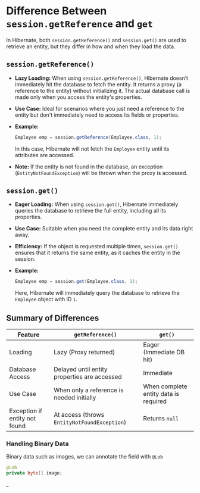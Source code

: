 # Difference Between `session.getReference` and `get`

In Hibernate, both `session.getReference()` and `session.get()` are used to retrieve an entity, but they differ in how and when they load the data.

## `session.getReference()`

- **Lazy Loading:** When using `session.getReference()`, Hibernate doesn’t immediately hit the database to fetch the entity. It returns a proxy (a reference to the entity) without initializing it. The actual database call is made only when you access the entity's properties.
- **Use Case:** Ideal for scenarios where you just need a reference to the entity but don't immediately need to access its fields or properties.
- **Example:**

    ```java
    Employee emp = session.getReference(Employee.class, 1);
    ```
  
  In this case, Hibernate will not fetch the `Employee` entity until its attributes are accessed.

- **Note:** If the entity is not found in the database, an exception (`EntityNotFoundException`) will be thrown when the proxy is accessed.

## `session.get()`

- **Eager Loading:** When using `session.get()`, Hibernate immediately queries the database to retrieve the full entity, including all its properties.
- **Use Case:** Suitable when you need the complete entity and its data right away.
- **Efficiency:** If the object is requested multiple times, `session.get()` ensures that it returns the same entity, as it caches the entity in the session.
- **Example:**

    ```java
    Employee emp = session.get(Employee.class, 1);
    ```

  Here, Hibernate will immediately query the database to retrieve the `Employee` object with ID `1`.

## Summary of Differences

| Feature                      | `getReference()`                           | `get()`                              |
|------------------------------|--------------------------------------------|--------------------------------------|
| Loading                       | Lazy (Proxy returned)                     | Eager (Immediate DB hit)             |
| Database Access               | Delayed until entity properties are accessed | Immediate                            |
| Use Case                      | When only a reference is needed initially | When complete entity data is required |
| Exception if entity not found | At access (throws `EntityNotFoundException`) | Returns `null`                       |



### Handling Binary Data
Binary data such as images, we can annotate the field with `@Lob`

```java
@Lob
private byte[] image;
```
_